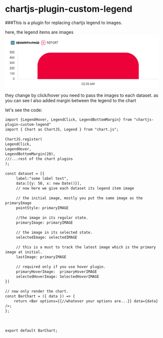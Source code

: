 # chartjs-plugin-custom-legend

###This is a plugin for replacing chartjs legend to images. 

here, the legend items are images
![](./example.png) 

they change by click/hover you need to pass the images to each dataset.
as you can see I also added margin between the legend to the chart 

let's see the code:


    import {LegendHover, LegendClick, LegendBottomMargin} from "chartjs-plugin-custom-legend"
    import { Chart as ChartJS, Legend } from "chart.js";

    ChartJS.register(
    LegendClick,
    LegendHover,
    LegendBottomMargin(20),
    ///...rest of the chart plugins
    );

    const dataset = [{
         label:"some label text",
         data:[{y: 50, x: new Date()}],
         // now here we give each dataset its legend item image
         
         // the initial image, mostly you put the same image as the primaryImage
         pointStyle: primaryIMAGE
    
         //the image in its regular state.
         primaryImage: primaryIMAGE

         // the image in its selected state.
         selectedImage: selectedIMAGE

         // this is a must to track the latest image which is the primary image at initial.  
         lastImage: primaryIMAGE

         // required only if you use hover plugin.
         primaryHoverImage:  primaryHoverIMAGE
         selectedHoverImage: SelectedHoverIMAGE
    }]

    // now only render the chart.
    const BarChart = ({ data }) => {
        return <Bar options={{//whatever your options are...}} data={data} />;
    };

    
    
    export default BarChart;
